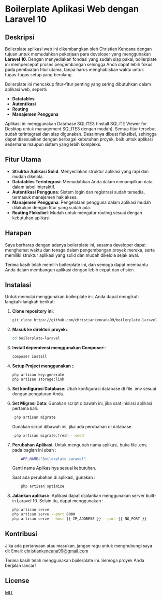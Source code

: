 # Boilerplate Aplikasi Web dengan Laravel 10

## Deskripsi

Boilerplate aplikasi web ini dikembangkan oleh Christian Kencana dengan tujuan untuk memudahkan pekerjaan para developer yang menggunakan **Laravel 10**. Dengan menyediakan fondasi yang sudah siap pakai, boilerplate ini mempercepat proses pengembangan sehingga Anda dapat lebih fokus pada pembuatan fitur utama, tanpa harus menghabiskan waktu untuk tugas-tugas setup yang berulang.

Boilerplate ini mencakup fitur-fitur penting yang sering dibutuhkan dalam aplikasi web, seperti:
- **Datatables**
- **Autentikasi**
- **Routing**
- **Manajemen Pengguna**

Aplikasi ini menggunakan Database SQLITE3 (Install SQLITE Viewer for Desktop untuk management SQLITE3 dengan mudah). Semua fitur tersebut sudah terintegrasi dan siap digunakan. Desainnya dibuat fleksibel, sehingga dapat disesuaikan dengan berbagai kebutuhan proyek, baik untuk aplikasi sederhana maupun sistem yang lebih kompleks.

## Fitur Utama

- **Struktur Aplikasi Solid**: Menyediakan struktur aplikasi yang rapi dan mudah dikelola.
- **Datatables Terintegrasi**: Memudahkan Anda dalam menampilkan data dalam tabel interaktif.
- **Autentikasi Pengguna**: Sistem login dan registrasi sudah tersedia, termasuk manajemen hak akses.
- **Manajemen Pengguna**: Pengelolaan pengguna dalam aplikasi mudah dilakukan dengan fitur yang sudah ada.
- **Routing Fleksibel**: Mudah untuk mengatur routing sesuai dengan kebutuhan aplikasi.

## Harapan

Saya berharap dengan adanya boilerplate ini, sesama developer dapat menghemat waktu dan tenaga dalam pengembangan proyek mereka, serta memiliki struktur aplikasi yang solid dan mudah dikelola sejak awal.

Terima kasih telah memilih boilerplate ini, dan semoga dapat membantu Anda dalam membangun aplikasi dengan lebih cepat dan efisien.

## Instalasi

Untuk memulai menggunakan boilerplate ini, Anda dapat mengikuti langkah-langkah berikut:

1. **Clone repository ini**:
   ```bash
   git clone https://github.com/christiankencana99/boilerplate-laravel.git
   ```

2. **Masuk ke direktori proyek:**:
   ```bash
   cd boilerplate-laravel
   ```

3. **Install dependensi menggunakan Composer:**:
   ```bash
   composer install
   ```

4. **Setup Project menggunakan :**:
   ```bash
   php artisan key:generate
   php artisan storage:link
   ```

5. **Set konfigurasi Database**:
    Ubah konfigurasi database di file .env sesuai dengan pengaturan Anda.

6. **Set Migrasi Data**:
    Gunakan script dibawah ini, jika saat inisiasi aplikasi pertama kali.
   ```bash
    php artisan migrate
   ```

    Gunakan script dibawah ini, jika ada perubahan di database.
   ```bash
    php artisan migrate:fresh --seed
   ```

7. **Perubahan Aplikasi**:
    Untuk mengubah nama aplikasi, buka file .env, pada bagian ini ubah :
    ```bash
        APP_NAME="Boilerplate Laravel"
    ```
    Ganti nama Aplikasinya sesuai kebutuhan.

    Saat ada perubahan di aplikasi, gunakan :
    ```bash
        php artisan optimize
    ```   

8. **Jalankan aplikasi:**:
    Aplikasi dapat dijalankan menggunakan server built-in Laravel 10. Selain itu, dapat menggunakan :
    ```bash
    php artisan serve
    php artisan serve --port 8000
    php artisan serve --host {{ IP_ADDRESS }} --port {{ NO_PORT }}
    ```

## Kontribusi

Jika ada pertanyaan atau masukan, jangan ragu untuk menghubungi saya di:
Email: christiankencana99@gmail.com

Terima kasih telah menggunakan boilerplate ini. Semoga proyek Anda berjalan lancar!

## License

[MIT](https://choosealicense.com/licenses/mit/)